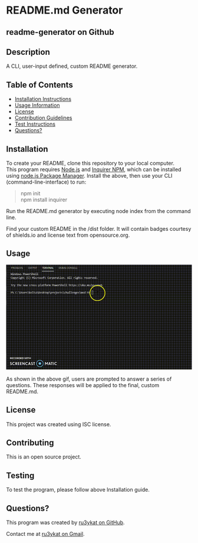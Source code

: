 # README.md Generator

## readme-generator on Github

## Description

A CLI, user-input defined, custom README generator.

## Table of Contents

- [Installation Instructions](#installation)
- [Usage Information](#usage)
- [License](#license)
- [Contribution Guidelines](#contributing)
- [Test Instructions](#testing)
- [Questions?](#questions?)

## Installation

To create your README, clone this repository to your local computer.  
This program requires [Node.js](https://nodejs.org/en/) and [Inquirer NPM](https://www.npmjs.com/package/inquirer), which can be installed using [node.js Package Manager](https://www.npmjs.com/).
Install the above, then use your CLI (command-line-interface) to run:

> npm init  
> npm install inquirer

Run the README.md generator by executing node index from the command line.

Find your custom README in the /dist folder. It will contain badges courtesy of shields.io and license text from opensource.org.

## Usage

[](https://img.shields.io/badge/License-ISC-violet.svg)

![walkthrough](./quickdemo.gif)

As shown in the above gif, users are prompted to answer a series of questions. These responses will be applied to the final, custom README.md.

## License

This project was created using ISC license.

## Contributing

This is an open source project.

## Testing

To test the program, please follow above Installation guide.

## Questions?

This program was created by [ru3ykat on GitHub](https://github.com/RU3YKat).

Contact me at [ru3ykat on Gmail](ru3ykat@gmail.com).
